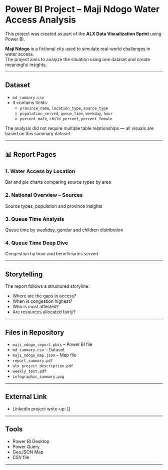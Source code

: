 # Power BI Project – Maji Ndogo Water Access Analysis

This project was created as part of the **ALX Data Visualization Sprint** using Power BI.

**Maji Ndogo** is a fictional city used to simulate real-world challenges in water access.  
The project aims to analyze the situation using one dataset and create meaningful insights.

---

##  Dataset

- `md_summary.csv` 
- It contains fields:  
  - `province_name`, `location_type`, `source_type`  
  - `population_served`, `queue_time`, `weekday`, `hour`  
  - `percent_male`, `child_percent`, `percent_female`

The analysis did not require multiple table relationships — all visuals are based on this summary dataset.

---

## 📊 Report Pages

### 1. Water Access by Location  
Bar and pie charts comparing source types by area

### 2. National Overview – Sources  
Source types, population and province insights

### 3. Queue Time Analysis 
Queue time by weekday, gender and children distribution

### 4. Queue Time Deep Dive  
Congestion by hour and beneficiaries served

---

##  Storytelling

The report follows a structured storyline:
- Where are the gaps in access?
- When is congestion highest?
- Who is most affected?
- Are resources allocated fairly?

---

##  Files in Repository

- `maji_ndogo_report.pbix` – Power BI file  
- `md_summary.csv` – Dataset  
- `maji_ndogo_map.json` – Map file  
- `report_summary.pdf`  
- `alx_project_description.pdf`  
- `weekly_test.pdf`  
- `infographic_summary.png`

---

##  External Link

- LinkedIn project write-up: []

---

##  Tools

- Power BI Desktop  
- Power Query  
- GeoJSON Map  
- CSV file 

---

